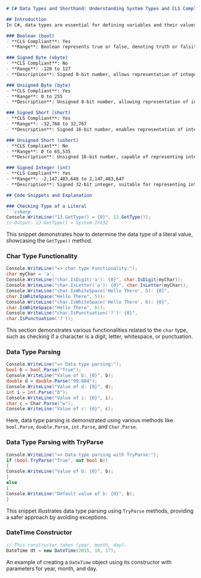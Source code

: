 ```markdown
# C# Data Types and Shorthand: Understanding System Types and CLS Compliance

## Introduction
In C#, data types are essential for defining variables and their values. This markdown explores various data types, their range, and shorthand representations in the context of Common Language Specification (CLS) compliance.

### Boolean (bool)
- **CLS Compliant**: Yes
- **Range**: Boolean represents true or false, denoting truth or falsity.

### Signed Byte (sbyte)
- **CLS Compliant**: No
- **Range**: -128 to 127
- **Description**: Signed 8-bit number, allows representation of integer values in the range of -128 to 127.

### Unsigned Byte (byte)
- **CLS Compliant**: Yes
- **Range**: 0 to 255
- **Description**: Unsigned 8-bit number, allowing representation of integer values from 0 to 255.

### Signed Short (short)
- **CLS Compliant**: Yes
- **Range**: -32,768 to 32,767
- **Description**: Signed 16-bit number, enables representation of integer values in the range of -32,768 to 32,767.

### Unsigned Short (ushort)
- **CLS Compliant**: No
- **Range**: 0 to 65,535
- **Description**: Unsigned 16-bit number, capable of representing integer values from 0 to 65,535.

### Signed Integer (int)
- **CLS Compliant**: Yes
- **Range**: -2,147,483,648 to 2,147,483,647
- **Description**: Signed 32-bit integer, suitable for representing integer values within a wide range.

## Code Snippets and Explanation

### Checking Type of a Literal
```csharp
Console.WriteLine("13.GetType() = {0}", 13.GetType());
// Output: 13.GetType() = System.Int32
```
This snippet demonstrates how to determine the data type of a literal value, showcasing the `GetType()` method.

### Char Type Functionality
```csharp
Console.WriteLine("=> char type Functionality:");
char myChar = 'a';
Console.WriteLine("char.IsDigit('a'): {0}", char.IsDigit(myChar));
Console.WriteLine("char.IsLetter('a'): {0}", char.IsLetter(myChar));
Console.WriteLine("char.IsWhiteSpace('Hello There', 5): {0}",
char.IsWhiteSpace("Hello There", 5));
Console.WriteLine("char.IsWhiteSpace('Hello There', 6): {0}",
char.IsWhiteSpace("Hello There", 6));
Console.WriteLine("char.IsPunctuation('?'): {0}",
char.IsPunctuation('?'));
```
This section demonstrates various functionalities related to the `char` type, such as checking if a character is a digit, letter, whitespace, or punctuation.

### Data Type Parsing
```csharp
Console.WriteLine("=> Data type parsing:");
bool b = bool.Parse("True");
Console.WriteLine("Value of b: {0}", b);
double d = double.Parse("99.884");
Console.WriteLine("Value of d: {0}", d);
int i = int.Parse("8");
Console.WriteLine("Value of i: {0}", i);
char c = Char.Parse("w");
Console.WriteLine("Value of c: {0}", c);
```
Here, data type parsing is demonstrated using various methods like `bool.Parse`, `double.Parse`, `int.Parse`, and `Char.Parse`.

### Data Type Parsing with TryParse
```csharp
Console.WriteLine("=> Data type parsing with TryParse:");
if (bool.TryParse("True", out bool b))
{
Console.WriteLine("Value of b: {0}", b);
}
else
{
Console.WriteLine("Default value of b: {0}", b);
}
```
This snippet illustrates data type parsing using `TryParse` methods, providing a safer approach by avoiding exceptions.

### DateTime Constructor
```csharp
// This constructor takes (year, month, day).
DateTime dt = new DateTime(2015, 10, 17);
```
An example of creating a `DateTime` object using its constructor with parameters for year, month, and day.

 